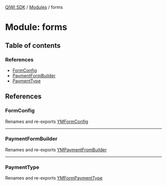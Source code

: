 [QIWI SDK](../README.md) / [Modules](../modules.md) / forms

# Module: forms

## Table of contents

### References

- [FormConfig](forms.md#formconfig)
- [PaymentFormBuilder](forms.md#paymentformbuilder)
- [PaymentType](forms.md#paymenttype)

## References

### FormConfig

Renames and re-exports [YMFormConfig](index.md#ymformconfig)

___

### PaymentFormBuilder

Renames and re-exports [YMPaymentFromBuilder](../classes/index.YMPaymentFromBuilder.md)

___

### PaymentType

Renames and re-exports [YMFormPaymentType](index.md#ymformpaymenttype)
